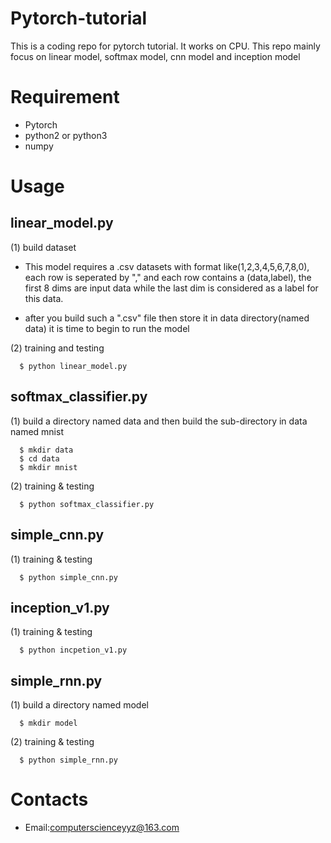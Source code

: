 # Pytorch-tutorial
This is a coding repo for pytorch tutorial. It works on CPU.
This repo mainly focus on linear model, softmax model, cnn model and inception model

# Requirement
  - Pytorch
  - python2 or python3
  - numpy
  
# Usage
## linear_model.py
  
  (1) build dataset
  
  - This model requires a .csv datasets with format like(1,2,3,4,5,6,7,8,0), each row is seperated by "," and each row contains a (data,label), the first 8 dims are input data while the last dim is considered as a label for this data.
    
  - after you build such a ".csv" file then store it in data directory(named data) it is time to begin to run the model
    
  (2) training and testing
  
      $ python linear_model.py

## softmax_classifier.py
  
  (1) build a directory named data and then build the sub-directory in data named mnist
  
      $ mkdir data
      $ cd data
      $ mkdir mnist
      
  (2) training & testing
  
      $ python softmax_classifier.py

## simple_cnn.py
      
  (1) training & testing
  
      $ python simple_cnn.py

## inception_v1.py
      
  (1) training & testing
  
      $ python incpetion_v1.py

## simple_rnn.py
  (1) build a directory named model
      
      $ mkdir model
      
  (2) training & testing
  
      $ python simple_rnn.py


# Contacts
  - Email:computerscienceyyz@163.com
